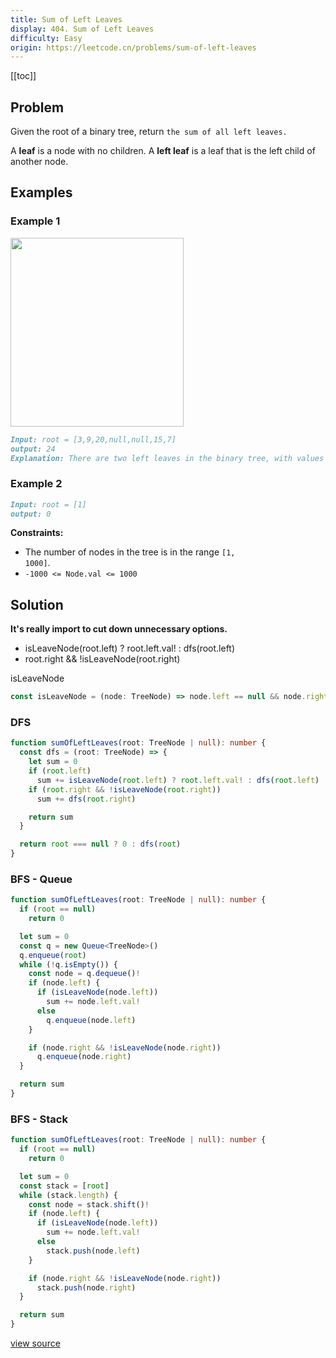 ```yaml
---
title: Sum of Left Leaves
display: 404. Sum of Left Leaves
difficulty: Easy
origin: https://leetcode.cn/problems/sum-of-left-leaves
---
```


[[toc]]

## Problem

Given the root of a binary tree, return `the sum of all left leaves.`

A **leaf** is a node with no children. A **left leaf** is a leaf that is the left child of another node.

## Examples

### Example 1

<img alt="" src="https://assets.leetcode.com/uploads/2021/04/08/leftsum-tree.jpg" style="width: 277px; height: 302px;" />

```md
Input: root = [3,9,20,null,null,15,7]
output: 24
Explanation: There are two left leaves in the binary tree, with values 9 and 15 respectively.
```

### Example 2

```md
Input: root = [1]
output: 0
```

**Constraints:**

- The number of nodes in the tree is in the range <code>[1, 1000]</code>.
- <code>-1000 &lt;= Node.val &lt;= 1000</code>

## Solution

**It's really import to cut down unnecessary options.**

- isLeaveNode(root.left) ? root.left.val! : dfs(root.left)
- root.right && !isLeaveNode(root.right)

isLeaveNode

```ts
const isLeaveNode = (node: TreeNode) => node.left == null && node.right == null
```

### DFS

```ts
function sumOfLeftLeaves(root: TreeNode | null): number {
  const dfs = (root: TreeNode) => {
    let sum = 0
    if (root.left)
      sum += isLeaveNode(root.left) ? root.left.val! : dfs(root.left)
    if (root.right && !isLeaveNode(root.right))
      sum += dfs(root.right)

    return sum
  }

  return root === null ? 0 : dfs(root)
}
```

### BFS - Queue

```ts
function sumOfLeftLeaves(root: TreeNode | null): number {
  if (root == null)
    return 0

  let sum = 0
  const q = new Queue<TreeNode>()
  q.enqueue(root)
  while (!q.isEmpty()) {
    const node = q.dequeue()!
    if (node.left) {
      if (isLeaveNode(node.left))
        sum += node.left.val!
      else
        q.enqueue(node.left)
    }

    if (node.right && !isLeaveNode(node.right))
      q.enqueue(node.right)
  }

  return sum
}
```

### BFS - Stack

```ts
function sumOfLeftLeaves(root: TreeNode | null): number {
  if (root == null)
    return 0

  let sum = 0
  const stack = [root]
  while (stack.length) {
    const node = stack.shift()!
    if (node.left) {
      if (isLeaveNode(node.left))
        sum += node.left.val!
      else
        stack.push(node.left)
    }

    if (node.right && !isLeaveNode(node.right))
      stack.push(node.right)
  }

  return sum
}
```

[view source](https://leetcode.cn/problems/sum-of-left-leaves)
